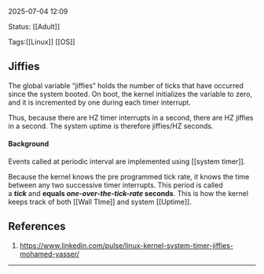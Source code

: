 2025-07-04 12:09

Status: [[Adult]]

Tags:[[Linux]] [[OS]]

## Jiffies

The global variable “jiffies” holds the number of ticks that have occurred since the system booted. On boot, the kernel initializes the variable to zero, and it is incremented by one during each timer interrupt. 

Thus, because there are HZ timer interrupts in a second, there are HZ jiffies in a second. The system uptime is therefore jiffies/HZ seconds.

#### Background

Events called at periodic interval are implemented using [[system timer]].

Because the kernel knows the pre programmed tick rate, it knows the time between any two successive timer interrupts. This period is called a **_tick_** and **equals _one-over-the-tick-rate_ seconds**. This is how the kernel keeps track of both [[Wall TIme]] and system [[Uptime]].



## References

1. https://www.linkedin.com/pulse/linux-kernel-system-timer-jiffies-mohamed-yasser/


---

